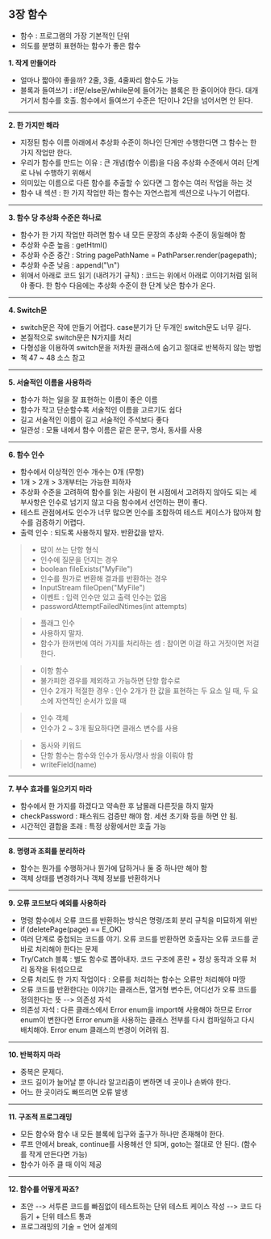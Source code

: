 ## 3장 함수

- 함수 : 프로그램의 가장 기본적인 단위
- 의도를 분명히 표현하는 함수가 좋은 함수

**1. 작게 만들어라**
- 얼마나 짧아야 좋을까? 2줄, 3줄, 4줄짜리 함수도 가능
- 블록과 들여쓰기 : if문/else문/while문에 들어가는 블록은 한 줄이어야 한다. 대개 거기서 함수를 호출. 함수에서 들여쓰기 수준은 1단이나 2단을 넘어서면 안 된다.

***

**2. 한 가지만 해라**
- 지정된 함수 이름 아래에서 추상화 수준이 하나인 단계만 수행한다면 그 함수는 한 가지 작업만 한다.
- 우리가 함수를 만드는 이유 : 큰 개념(함수 이름)을 다음 추상화 수준에서 여러 단계로 나눠 수행하기 위해서
- 의미있는 이름으로 다른 함수를 추출할 수 있다면 그 함수는 여러 작업을 하는 것
- 함수 내 섹션 : 한 가지 작업만 하는 함수는 자연스럽게 섹션으로 나누기 어렵다.

***

**3. 함수 당 추상화 수준은 하나로**
- 함수가 한 가지 작업만 하려면 함수 내 모든 문장의 추상화 수준이 동일해야 함
- 추상화 수준 높음 : getHtml()
- 추상화 수준 중간 : String pagePathName = PathParser.render(pagepath);
- 추상화 수준 낮음 : append("\n")
- 위애서 아래로 코드 읽기 (내려가기 규칙) : 코드는 위에서 아래로 이야기처럼 읽혀야 좋다. 한 함수 다음에는 추상화 수준이 한 단계 낮은 함수가 온다.

***

**4. Switch문**
- switch문은 작에 만들기 어렵다. case분기가 단 두개인 switch문도 너무 길다.
- 본질적으로 switch문은 N가지를 처리
- 다형성을 이용하여 switch문을 저차원 클래스에 숨기고 절대로 반복하지 않는 방법
- 책 47 ~ 48 소스 참고

***

**5. 서술적인 이름을 사용하라**
- 함수가 하는 일을 잘 표현하는 이름이 좋은 이름
- 함수가 작고 단순할수록 서술적인 이름을 고르기도 쉽다
- 길고 서술적인 이름이 길고 서술적인 주석보다 좋다
- 일관성 : 모듈 내에서 함수 이름은 같은 문구, 명사, 동사를 사용

***

**6. 함수 인수**
- 함수에서 이상적인 인수 개수는 0개 (무항)
- 1개 > 2개 > 3개부터는 가능한 피하자
- 추상화 수준을 고려하여 함수를 읽는 사람이 현 시점에서 고려하지 않아도 되는 세부사항은 인수로 넘기지 않고 다음 함수에서 선언하는 편이 좋다.
- 테스트 관점에서도 인수가 너무 많으면 인수를 조합하여 테스트 케이스가 많아져 함수를 검증하기 어렵다.
- 출력 인수 : 되도록 사용하지 말자. 반환값을 받자.

> - 많이 쓰는 단항 형식
> - 인수에 질문을 던지는 경우
> - boolean fileExists("MyFile")
> - 인수를 뭔가로 변환해 결과를 반환하는 경우
> - InputStream fileOpen("MyFile")
> - 이벤트 : 입력 인수만 있고 출력 인수는 없음
> - passwordAttemptFailedNtimes(int attempts)

> - 플래그 인수
> - 사용하지 말자.
> - 함수가 한꺼번에 여러 가지를 처리하는 셈 : 참이면 이걸 하고 거짓이면 저걸 한다.

> - 이항 함수
> - 불가피한 경우를 제외하고 가능하면 단항 함수로
> - 인수 2개가 적절한 경우 : 인수 2개가 한 값을 표현하는 두 요소 일 때, 두 요소에 자연적인 순서가 있을 때

> - 인수 객체
> - 인수가 2 ~ 3개 필요하다면 클래스 변수를 사용

> - 동사와 키워드
> - 단항 함수는 함수와 인수가 동사/명사 쌍을 이뤄야 함
> - writeField(name)

***

**7. 부수 효과를 일으키지 마라**
- 함수에서 한 가지를 하겠다고 약속한 후 남몰래 다른짓을 하지 말자
- checkPassword : 패스워드 검증만 해야 함. 세션 초기화 등을 하면 안 됨.
- 시간적인 결합을 초래 : 특정 상황에서만 호출 가능

***

**8. 명령과 조회를 분리하라**
- 함수는 뭔가를 수행하거나 뭔가에 답하거나 둘 중 하나만 해야 함
- 객체 상태를 변경하거나 객체 정보를 반환하거나

***

**9. 오류 코드보다 예외를 사용하라**
- 명령 함수에서 오류 코드를 반환하는 방식은 명령/조회 분리 규칙을 미묘하게 위반
- if (deletePage(page) == E_OK)
- 여러 단계로 중첩되는 코드를 야기. 오류 코드를 반환하면 호출자는 오류 코드를 곧바로 처리해야 한다는 문제
- Try/Catch 블록 : 별도 함수로 뽑아내자. 코드 구조에 혼란 + 정상 동작과 오류 처리 동작을 뒤섞으므로
- 오류 처리도 한 가지 작업이다 : 오류를 처리하는 함수는 오류만 처리해야 마땅
- 오류 코드를 반환한다는 이야기는 클래스든, 열거형 변수든, 어디선가 오류 코드를 정의한다는 뜻 --> 의존성 자석
- 의존성 자석 : 다른 클래스에서 Error enum을 import해 사용해야 하므로 Error enum이 변한다면 Error enum을 사용하는 클래스 전부를 다시 컴파일하고 다시 배치해야. Error enum 클래스의 변경이 어려워 짐.

***

**10. 반복하지 마라**
- 중복은 문제다.
- 코드 길이가 늘어날 뿐 아니라 알고리즘이 변하면 네 곳이나 손봐야 한다.
- 어느 한 곳이라도 빠뜨리면 오류 발생

***

**11. 구조적 프로그래밍**
- 모든 함수와 함수 내 모든 블록에 입구와 출구가 하나만 존재해야 한다.
- 루프 안에서 break, continue를 사용해선 안 되며, goto는 절대로 안 된다. (함수를 작게 만든다면 가능)
- 함수가 아주 클 때 이익 제공

***

**12. 함수를 어떻게 짜죠?**
- 초안 --> 서투른 코드를 빠짐없이 테스트하는 단위 테스트 케이스 작성 --> 코드 다듬기 + 단위 테스트 통과
- 프로그래밍의 기술 = 언어 설계의 
